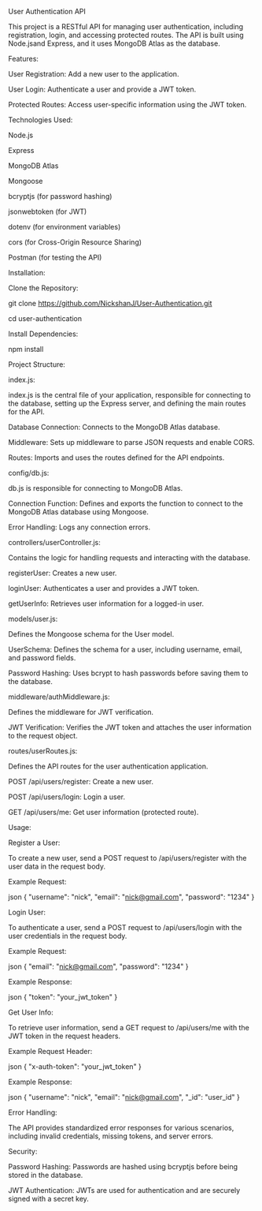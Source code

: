 User Authentication API

This project is a RESTful API for managing user authentication, including registration, login, and accessing protected routes. The API is built using Node.jsand Express, and it uses MongoDB Atlas as the database.

Features:

User Registration: Add a new user to the application.

User Login: Authenticate a user and provide a JWT token.

Protected Routes: Access user-specific information using the JWT token.

Technologies Used:

Node.js

Express

MongoDB Atlas

Mongoose

bcryptjs (for password hashing)

jsonwebtoken (for JWT)

dotenv (for environment variables)

cors (for Cross-Origin Resource Sharing)

Postman (for testing the API)

Installation:

Clone the Repository:

git clone https://github.com/NickshanJ/User-Authentication.git

cd user-authentication

Install Dependencies:

npm install


Project Structure:

index.js:

index.js is the central file of your application, responsible for connecting to the database, setting up the Express server, and defining the main routes for the API.

Database Connection: Connects to the MongoDB Atlas database.

Middleware: Sets up middleware to parse JSON requests and enable CORS.

Routes: Imports and uses the routes defined for the API endpoints.

config/db.js:

db.js is responsible for connecting to MongoDB Atlas.

Connection Function: Defines and exports the function to connect to the MongoDB Atlas database using Mongoose.

Error Handling: Logs any connection errors.

controllers/userController.js:

Contains the logic for handling requests and interacting with the database.

registerUser: Creates a new user.

loginUser: Authenticates a user and provides a JWT token.

getUserInfo: Retrieves user information for a logged-in user.

models/user.js:

Defines the Mongoose schema for the User model.

UserSchema: Defines the schema for a user, including username, email, and password fields.

Password Hashing: Uses bcrypt to hash passwords before saving them to the database.

middleware/authMiddleware.js:

Defines the middleware for JWT verification.

JWT Verification: Verifies the JWT token and attaches the user information to the request object.

routes/userRoutes.js:

Defines the API routes for the user authentication application.

POST /api/users/register: Create a new user.

POST /api/users/login: Login a user.

GET /api/users/me: Get user information (protected route).

Usage:

Register a User:

To create a new user, send a POST request to /api/users/register with the user data in the request body.

Example Request:

json
{
  "username": "nick",
  "email": "nick@gmail.com",
  "password": "1234"
}

Login User:

To authenticate a user, send a POST request to /api/users/login with the user credentials in the request body.

Example Request:

json
{
  "email": "nick@gmail.com",
  "password": "1234"
}

Example Response:

json
{
  "token": "your_jwt_token"
}

Get User Info:

To retrieve user information, send a GET request to /api/users/me with the JWT token in the request headers.

Example Request Header:

json
{
  "x-auth-token": "your_jwt_token"
}

Example Response:

json
{
  "username": "nick",
  "email": "nick@gmail.com",
  "_id": "user_id"
}

Error Handling:

The API provides standardized error responses for various scenarios, including invalid credentials, missing tokens, and server errors.

Security:

Password Hashing: Passwords are hashed using bcryptjs before being stored in the database.

JWT Authentication: JWTs are used for authentication and are securely signed with a secret key.
